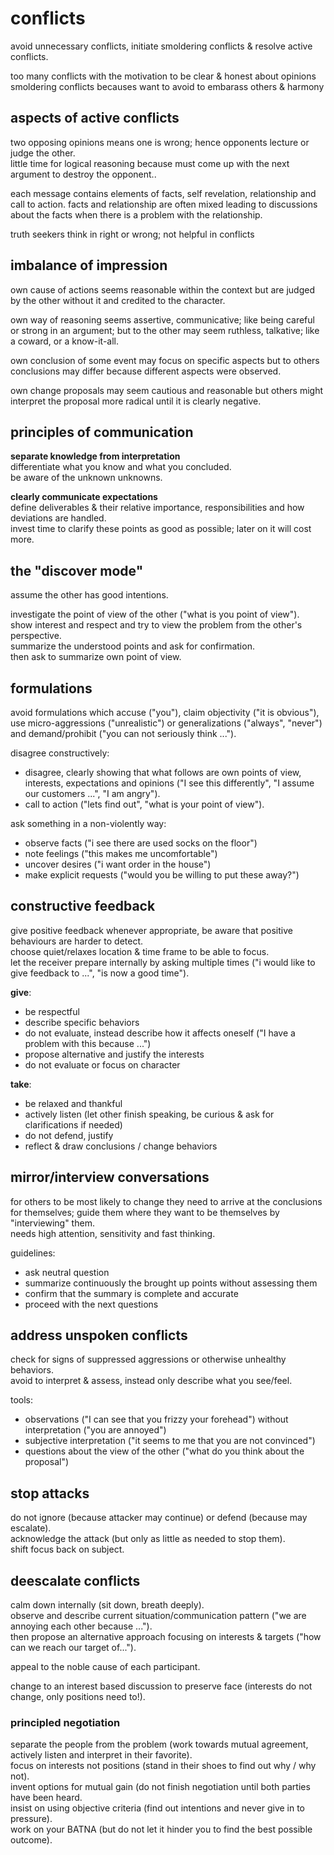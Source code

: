 # conflicts

avoid unnecessary conflicts, initiate smoldering conflicts & resolve active conflicts.

too many conflicts with the motivation to be clear & honest about opinions
smoldering conflicts becauses want to avoid to embarass others & harmony

## aspects of active conflicts

two opposing opinions means one is wrong; hence opponents lecture or judge the other.  
little time for logical reasoning because must come up with the next argument to destroy the opponent..

each message contains elements of facts, self revelation, relationship and call to action.
facts and relationship are often mixed leading to discussions about the facts when there is a problem with the relationship.

truth seekers think in right or wrong; not helpful in conflicts

## imbalance of impression

own cause of actions seems reasonable within the context
but are judged by the other without it and credited to the character.

own way of reasoning seems assertive, communicative; like being careful or strong in an argument;
but to the other may seem ruthless, talkative; like a coward, or a know-it-all.

own conclusion of some event may focus on specific aspects
but to others conclusions may differ because different aspects were observed.

own change proposals may seem cautious and reasonable
but others might interpret the proposal more radical until it is clearly negative.

## principles of communication

**separate knowledge from interpretation**  
differentiate what you know and what you concluded.  
be aware of the unknown unknowns.

**clearly communicate expectations**  
define deliverables & their relative importance, responsibilities and how deviations are handled.  
invest time to clarify these points as good as possible; later on it will cost more.

## the "discover mode"

assume the other has good intentions.

investigate the point of view of the other ("what is you point of view").  
show interest and respect and try to view the problem from the other's perspective.  
summarize the understood points and ask for confirmation.  
then ask to summarize own point of view.

## formulations

avoid formulations which accuse ("you"), claim objectivity ("it is obvious"), use micro-aggressions ("unrealistic") or generalizations ("always", "never") and demand/prohibit ("you can not seriously think ...").

disagree constructively:

- disagree, clearly showing that what follows are own points of view, interests, expectations and opinions ("I see this differently", "I assume our customers ...", "I am angry").
- call to action ("lets find out", "what is your point of view").

ask something in a non-violently way:

- observe facts ("i see there are used socks on the floor")
- note feelings ("this makes me uncomfortable")
- uncover desires ("i want order in the house")
- make explicit requests ("would you be willing to put these away?")

## constructive feedback

give positive feedback whenever appropriate, be aware that positive behaviours are harder to detect.  
choose quiet/relaxes location & time frame to be able to focus.  
let the receiver prepare internally by asking multiple times ("i would like to give feedback to ...", "is now a good time").  

**give**:
- be respectful
- describe specific behaviors
- do not evaluate, instead describe how it affects oneself ("I have a problem with this because ...")
- propose alternative and justify the interests
- do not evaluate or focus on character

**take**:
- be relaxed and thankful
- actively listen (let other finish speaking, be curious & ask for clarifications if needed)
- do not defend, justify
- reflect & draw conclusions / change behaviors

## mirror/interview conversations

for others to be most likely to change they need to arrive at the conclusions for themselves; guide them where they want to be themselves by "interviewing" them.  
needs high attention, sensitivity and fast thinking.

guidelines:
- ask neutral question
- summarize continuously the brought up points without assessing them
- confirm that the summary is complete and accurate
- proceed with the next questions

## address unspoken conflicts

check for signs of suppressed aggressions or otherwise unhealthy behaviors.  
avoid to interpret & assess, instead only describe what you see/feel.

tools:
- observations ("I can see that you frizzy your forehead") without interpretation ("you are annoyed")
- subjective interpretation ("it seems to me that you are not convinced")
- questions about the view of the other ("what do you think about the proposal")

## stop attacks

do not ignore (because attacker may continue) or defend (because may escalate).  
acknowledge the attack (but only as little as needed to stop them).  
shift focus back on subject. 

## deescalate conflicts

calm down internally (sit down, breath deeply).  
observe and describe current situation/communication pattern ("we are annoying each other because ...").  
then propose an alternative approach focusing on interests & targets ("how can we reach our target of...").

appeal to the noble cause of each participant.

change to an interest based discussion to preserve face (interests do not change, only positions need to!).

### principled negotiation

separate the people from the problem (work towards mutual agreement, actively listen and interpret in their favorite).  
focus on interests not positions (stand in their shoes to find out why / why not).  
invent options for mutual gain (do not finish negotiation until both parties have been heard.  
insist on using objective criteria (find out intentions and never give in to pressure).  
work on your BATNA (but do not let it hinder you to find the best possible outcome).
